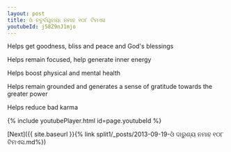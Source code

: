 ```yaml
---
layout: post
title: ଓଁ ଚତୁର୍ବୟୂହାୟା ନମାହ ୧୦୮ ଟିମଏସ
youtubeId: j58Z9nJ1mjo
---
```

 
 
Helps get goodness, bliss and peace and God's blessings
 
Helps remain focused, help generate inner energy 
 
Helps boost physical and mental health 
 
Helps remain grounded and generates a sense of gratitude towards the greater power 
 
Helps reduce bad karma
 
 
 
 


{% include youtubePlayer.html id=page.youtubeId %}
 
[Next]({{ site.baseurl }}{% link  split1/_posts/2013-09-19-ଓଁ ଦାରୁଣ୍ୟ ନମାହ ୧୦୮ ଟିମଏସ.md%})
 
